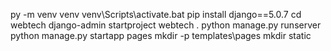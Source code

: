 py -m venv venv
venv\Scripts\activate.bat
pip install django==5.0.7
cd webtech
django-admin startproject webtech .
python manage.py runserver
python manage.py startapp pages
mkdir -p templates\pages
mkdir static
